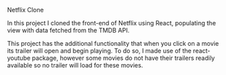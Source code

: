 Netflix Clone

In this project I cloned the front-end of Netflix using React, populating the view with data fetched from the TMDB API. 

This project has the additional functionality that when you click on a movie its trailer will open and begin playing. To do so, I made use of the react-youtube package, however some movies do not have their trailers readily available so no trailer will load for these movies.
